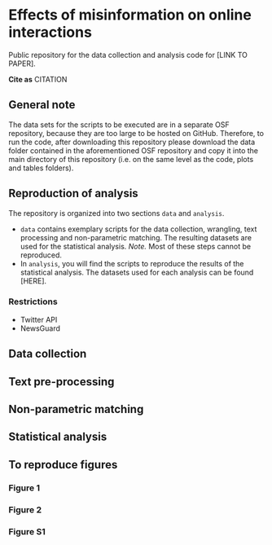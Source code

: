 # Effects of misinformation on online interactions

Public repository for the data collection and analysis code for [LINK TO PAPER]. 

**Cite as**
CITATION

## General note
The data sets for the scripts to be executed are in a separate OSF repository, because they are too large to be hosted on GitHub. Therefore, to run the code, after downloading this repository please download the data folder contained in the aforementioned OSF repository and copy it into the main directory of this repository (i.e. on the same level as the code, plots and tables folders).

## Reproduction of analysis
The repository is organized into two sections ``data`` and ``analysis``. 

* ``data`` contains exemplary scripts for the data collection, wrangling, text processing and non-parametric matching. The resulting datasets are used for the statistical analysis. _Note._ Most of these steps cannot be reproduced. 
* In ``analysis``, you will find the scripts to reproduce the results of the statistical analysis. The datasets used for each analysis can be found [HERE].

### Restrictions

* Twitter API
* NewsGuard

## Data collection


## Text pre-processing

## Non-parametric matching

## Statistical analysis


## To reproduce figures

### Figure 1

### Figure 2


### Figure S1



